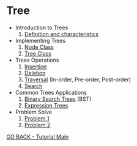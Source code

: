# Tree

*	Introduction to Trees
    1.  [Definition and characteristics](3-tree-Intro-1.md)
*   Implementing Trees
    1.  [Node Class](3-tree-Imp-1.md)
    2.  [Tree Class](3-tree-Imp-2.md)
*   Trees Operations
    1.  [Insertion](3-tree-Oper-1.md)
    2.  [Deletion](3-tree-Oper-2.md)
    3.  [Traversal](3-tree-Oper-3.md) (In-order, Pre-order, Post-order)
    3.  [Search](3-tree-Oper-4.md) 
*   Common Trees Applications
    1.  [Binary Search Trees](3-tree-App-1.md)  (BST)
    2.  [Expression Trees](3-tree-App-2.md)
*   Problem Solve
    1.  [Problem 1](3-tree-Prob-1.md)
    2.  [Problem 2](3-tree-Prob-2.md)

[GO BACK - Tutorial Main](Tutorial.md)

